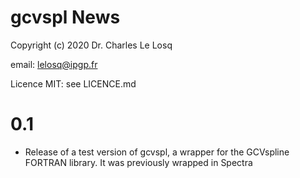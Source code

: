 # gcvspl News

Copyright (c) 2020 Dr. Charles Le Losq

email: lelosq@ipgp.fr

Licence MIT: see LICENCE.md

# 0.1

- Release of a test version of gcvspl, a wrapper for the GCVspline FORTRAN library. It was previously wrapped in Spectra
